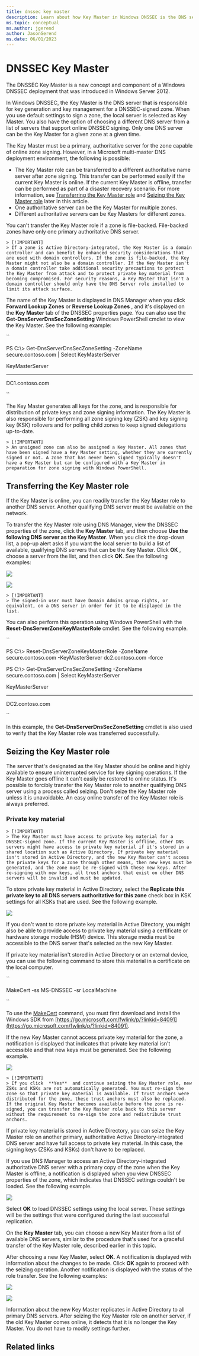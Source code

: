 ```yaml
---
title: dnssec key master
description: Learn about how Key Master in Windows DNSSEC is the DNS server responsible for key generation and key management for any DNSSEC-signed zone.
ms.topic: conceptual
ms.author: jgerend
author: JasonGerend
ms.date: 06/01/2023
---
```


# DNSSEC Key Master

The DNSSEC Key Master is a new concept and component of a Windows DNSSEC deployment that was introduced in Windows Server 2012.

In Windows DNSSEC, the Key Master is the DNS server that is responsible for key generation and key management for a DNSSEC-signed zone. When you use default settings to sign a zone, the local server is selected as Key Master. You also have the option of choosing a different DNS server from a list of servers that support online DNSSEC signing. Only one DNS server can be the Key Master for a given zone at a given time.

The Key Master must be a primary, authoritative server for the zone capable of online zone signing. However, in a Microsoft multi-master DNS deployment environment, the following is possible:

- The Key Master role can be transferred to a different authoritative name server after zone signing. This transfer can be performed easily if the current Key Master is online. If the current Key Master is offline, transfer can be performed as part of a disaster recovery scenario. For more information, see [Transferring the Key Master role](https://learn.microsoft.com/en-us/previous-versions/windows/it-pro/windows-server-2012-r2-and-2012/dn593674(v=ws.11)) and [Seizing the Key Master role](https://learn.microsoft.com/en-us/previous-versions/windows/it-pro/windows-server-2012-r2-and-2012/dn593674(v=ws.11)) later in this article.
- One authoritative server can be the Key Master for multiple zones.
- Different authoritative servers can be Key Masters for different zones.

You can't transfer the Key Master role if a zone is file-backed. File-backed zones have only one primary authoritative DNS server.

    > [!IMPORTANT]
    > If a zone is Active Directory-integrated, the Key Master is a domain controller and can benefit by enhanced security considerations that are used with domain controllers. If the zone is file-backed, the Key Master might not also be a domain controller. If the Key Master isn't a domain controller take additional security precautions to protect the Key Master from attack and to protect private key material from becoming compromised. For security reasons, a Key Master that isn't a domain controller should only have the DNS Server role installed to limit its attack surface.

The name of the Key Master is displayed in DNS Manager when you click  **Forward Lookup Zones**  or  **Reverse Lookup Zones** , and it's displayed on the  **Key Master**  tab of the DNSSEC properties page. You can also use the  **Get-DnsServerDnsSecZoneSetting**  Windows PowerShell cmdlet to view the Key Master. See the following example:

``

PS C:\\> Get-DnsServerDnsSecZoneSetting -ZoneName secure.contoso.com | Select KeyMasterServer

KeyMasterServer

---------------

DC1.contoso.com

``

The Key Master generates all keys for the zone, and is responsible for distribution of private keys and zone signing information. The Key Master is also responsible for performing all zone signing key (ZSK) and key signing key (KSK) rollovers and for polling child zones to keep signed delegations up-to-date.

    > [!IMPORTANT]
    > An unsigned zone can also be assigned a Key Master. All zones that have been signed have a Key Master setting, whether they are currently signed or not. A zone that has never been signed typically doesn't have a Key Master but can be configured with a Key Master in preparation for zone signing with Windows PowerShell.

## Transferring the Key Master role

If the Key Master is online, you can readily transfer the Key Master role to another DNS server. Another qualifying DNS server must be available on the network.

To transfer the Key Master role using DNS Manager, view the DNSSEC properties of the zone, click the  **Key Master**  tab, and then choose  **Use the following DNS server as the Key Master**. When you click the drop-down list, a pop-up alert asks if you want the local server to build a list of available, qualifying DNS servers that can be the Key Master. Click  **OK** , choose a server from the list, and then click  **OK**. See the following examples:

![](RackMultipart20230503-1-ivry2q_html_a2e44bbb5acf0683.png)

![](RackMultipart20230503-1-ivry2q_html_5978b18cedefcd2f.png)

    > [!IMPORTANT]
    > The signed-in user must have Domain Admins group rights, or equivalent, on a DNS server in order for it to be displayed in the list.

You can also perform this operation using Windows PowerShell with the  **Reset-DnsServerZoneKeyMasterRole**  cmdlet. See the following example.

``

PS C:\\> Reset-DnsServerZoneKeyMasterRole -ZoneName secure.contoso.com -KeyMasterServer dc2.contoso.com -force

PS C:\\> Get-DnsServerDnsSecZoneSetting -ZoneName secure.contoso.com | Select KeyMasterServer

KeyMasterServer

---------------

DC2.contoso.com

``

In this example, the  **Get-DnsServerDnsSecZoneSetting**  cmdlet is also used to verify that the Key Master role was transferred successfully.

## Seizing the Key Master role

The server that's designated as the Key Master should be online and highly available to ensure uninterrupted service for key signing operations. If the Key Master goes offline it can't easily be restored to online status. It's possible to forcibly transfer the Key Master role to another qualifying DNS server using a process called seizing. Don't seize the Key Master role unless it is unavoidable. An easy online transfer of the Key Master role is always preferred.

### Private key material

    > [!IMPORTANT]
    > The Key Master must have access to private key material for a DNSSEC-signed zone. If the current Key Master is offline, other DNS servers might have access to private key material if it's stored in a shared location such as Active Directory. If private key material isn't stored in Active Directory, and the new Key Master can't access the private keys for a zone through other means, then new keys must be generated, and the zone must be re-signed with these new keys. After re-signing with new keys, all trust anchors that exist on other DNS servers will be invalid and must be updated.

To store private key material in Active Directory, select the  **Replicate this private key to all DNS servers authoritative for this zone**  check box in KSK settings for all KSKs that are used. See the following example.

![](RackMultipart20230503-1-ivry2q_html_d967ceef7a4ec266.png) 

If you don't want to store private key material in Active Directory, you might also be able to provide access to private key material using a certificate or hardware storage module (HSM) device. This storage media must be accessible to the DNS server that's selected as the new Key Master.

If private key material isn't stored in Active Directory or an external device, you can use the following command to store this material in a certificate on the local computer.

``

MakeCert -ss MS-DNSSEC -sr LocalMachine

``

To use the [MakeCert](https://msdn.microsoft.com/library/windows/desktop/aa386968.aspx) command, you must first download and install the Windows SDK from [https://go.microsoft.com/fwlink/p/?linkid=84091](https://go.microsoft.com/fwlink/p/?linkid=84091).

If the new Key Master cannot access private key material for the zone, a notification is displayed that indicates that private key material isn't accessible and that new keys must be generated. See the following example.

![](RackMultipart20230503-1-ivry2q_html_d092dac40daf0fb7.png)

    > [!IMPORTANT]
    > If you click  **Yes**  and continue seizing the Key Master role, new ZSKs and KSKs are not automatically generated. You must re-sign the zone so that private key material is available. If trust anchors were distributed for the zone, these trust anchors must also be replaced. If the original Key Master becomes available before the zone is re-signed, you can transfer the Key Master role back to this server without the requirement to re-sign the zone and redistribute trust anchors.
If private key material is stored in Active Directory, you can seize the Key Master role on another primary, authoritative Active Directory-integrated DNS server and have full access to private key material. In this case, the signing keys (ZSKs and KSKs) don't have to be replaced.

If you use DNS Manager to access an Active Directory-integrated authoritative DNS server with a primary copy of the zone when the Key Master is offline, a notification is displayed when you view DNSSEC properties of the zone, which indicates that DNSSEC settings couldn't be loaded. See the following example.

![](RackMultipart20230503-1-ivry2q_html_3ce7c487e3eb9ba1.png)

Select  **OK**  to load DNSSEC settings using the local server. These settings will be the settings that were configured during the last successful replication.

On the  **Key Master**  tab, you can choose a new Key Master from a list of available DNS servers, similar to the procedure that's used for a graceful transfer of the Key Master role, described earlier in this topic.

After choosing a new Key Master, select  **OK**. A notification is displayed with information about the changes to be made. Click  **OK**  again to proceed with the seizing operation. Another notification is displayed with the status of the role transfer. See the following examples:

![](RackMultipart20230503-1-ivry2q_html_f1825d7cc6d3626d.png)

![](RackMultipart20230503-1-ivry2q_html_3cf61127949b5a69.png)

Information about the new Key Master replicates in Active Directory to all primary DNS servers. After seizing the Key Master role on another server, if the old Key Master comes online, it detects that it is no longer the Key Master. You do not have to modify settings further.

## Related links
